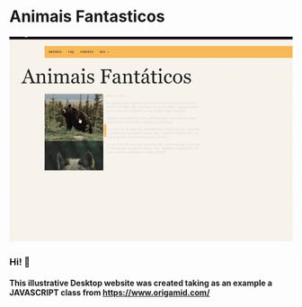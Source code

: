 # Animais Fantasticos

![Design of the website](./img/design.gif)

### Hi! 👋

#### This illustrative Desktop website was created taking as an example a JAVASCRIPT class from https://www.origamid.com/





